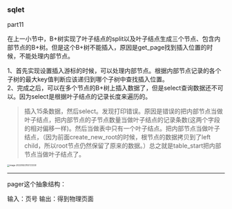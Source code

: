 ### sqlet



part11  

在上一小节中，B+树实现了叶子结点的split以及叶子结点生成三个节点、包含内部节点的B+树。但是这个B+树不能插入，原因是get_page找到插入位置的时候，不能处理内部节点。

1、首先实现设置插入游标的时候，可以处理内部节点。根据内部节点记录的各个子树的最大key值判断应该递归到哪个子树中查找插入位置。  
2、完成之后，可以在多个节点的B+树上插入数据了，但是select查询数据还不可以。因为select是根据叶子结点的记录长度来遍历的。

> 插入15条数据，然后select。发现打印错误。原因是错误的把内部节点当做叶子结点，把内部节点的子节点数量当做叶子结点的记录条数(这两个字段的相对偏移一样)。然后当做表中只有一个叶子结点。把内部节点当做叶子结点，（因为前面create_new_root的时候，根节点的数据拷贝到了left child，所以root节点仍然保留了原来的数据。）总之就是table_start把内部节点当做叶子结点了。

<img src="https://note-img-1300721153.cos.ap-nanjing.myqcloud.com/md-imgimage-20220922155723330.png" alt="image-20220922155723330" style="zoom: 33%;" />
















































------

pager这个抽象结构：

输入：页号
输出：得到物理页面
